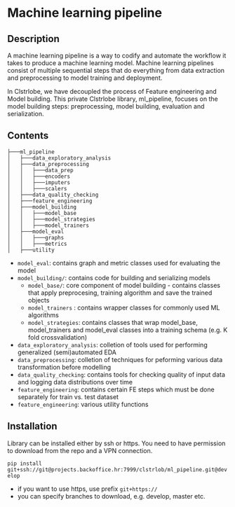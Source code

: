 # Machine learning pipeline

## Description

A machine learning pipeline is a way to codify and automate the workflow it takes to produce a machine learning model. Machine learning pipelines consist of multiple sequential steps that do everything from data extraction and preprocessing to model training and deployment.

In Clstrlobe, we have decoupled the process of Feature engineering and Model building. This private Clstrlobe library, ml_pipeline, focuses on the model building steps: preprocessing, model building, evaluation and serialization.

## Contents

```
├───ml_pipeline
│   ├───data_exploratory_analysis
│   ├───data_preprocessing
│   │   ├───data_prep
│   │   ├───encoders
│   │   ├───imputers
│   │   ├───scalers
│   ├───data_quality_checking
│   ├───feature_engineering
│   ├───model_building
│   │   ├───model_base
│   │   ├───model_strategies
│   │   ├───model_trainers
│   ├───model_eval
│   │   ├───graphs
│   │   ├───metrics
│   ├───utility
```

* `model_eval`: contains graph and metric classes used for evaluating the model
* `model_building/`: contains code for building and serializing models
  * `model_base/`: core component of model building - contains classes that apply preprocesing, training algorithm and save the trained objects
  * `model_trainers` : contains wrapper classes for commonly used ML algorithms
  * `model_strategies`: contains classes that wrap model_base, model_trainers and model_eval classes into a training schema (e.g. K fold crossvalidation)
* `data_exploratory_analysis`: colletion of tools used for performing generalized (semi)automated EDA
* `data_preprocessing`: colletion of techniques for peforming various data transformation before modelling
* `data_quality_checking`: contains tools for checking quality of input data and logging data distributions over time
* `feature_engineering`: contains certain FE steps which must be done separately for train vs. test dataset 
* `feature_engineering`: various utility functions

## Installation

Library can be installed either by ssh or https. You need to have permission to download from the repo and a VPN connection.

`pip install git+ssh://git@projects.backoffice.hr:7999/clstrlob/ml_pipeline.git@develop`
* if you want to use https, use prefix `git+https://`
* you can specify branches to download, e.g. develop, master etc.





